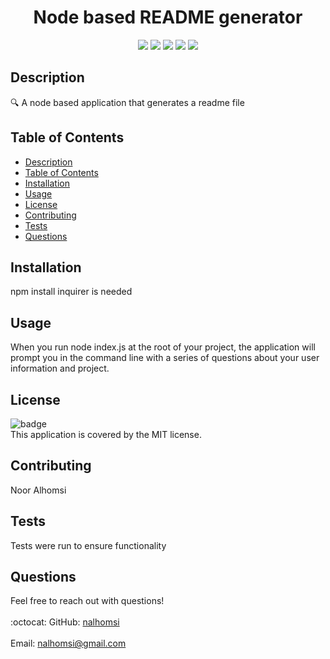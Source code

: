 
<h1 align="center">Node based README generator</h1>

  
<p align="center">
    <img src="https://img.shields.io/badge/Javascript-yellow" />
    <img src="https://img.shields.io/badge/jQuery-blue"  />
    <img src="https://img.shields.io/badge/-node.js-green" />
    <img src="https://img.shields.io/badge/-inquirer-red" >
    <img src="https://img.shields.io/badge/-json-orange" />
</p>

  
## Description
🔍 A node based application that generates a readme file

## Table of Contents
- [Description](#description)
- [Table of Contents](#table-of-contents)
- [Installation](#installation)
- [Usage](#usage)
- [License](#license)
- [Contributing](#contributing)
- [Tests](#tests)
- [Questions](#questions)

## Installation
 npm install inquirer is needed

## Usage

When you run node index.js at the root of your project, the application will prompt you in the command line with a series of questions about your user information and project.

## License
![badge](https://img.shields.io/badge/license-MIT-brightgreen)
<br />
This application is covered by the MIT license. 

## Contributing
Noor Alhomsi

## Tests
Tests were run to ensure functionality

## Questions
Feel free to reach out with questions!<br />
<br />
:octocat: GitHub: [nalhomsi](https://github.com/nalhomsi)<br />
<br />
 Email: nalhomsi@gmail.com<br /><br />

    

    
